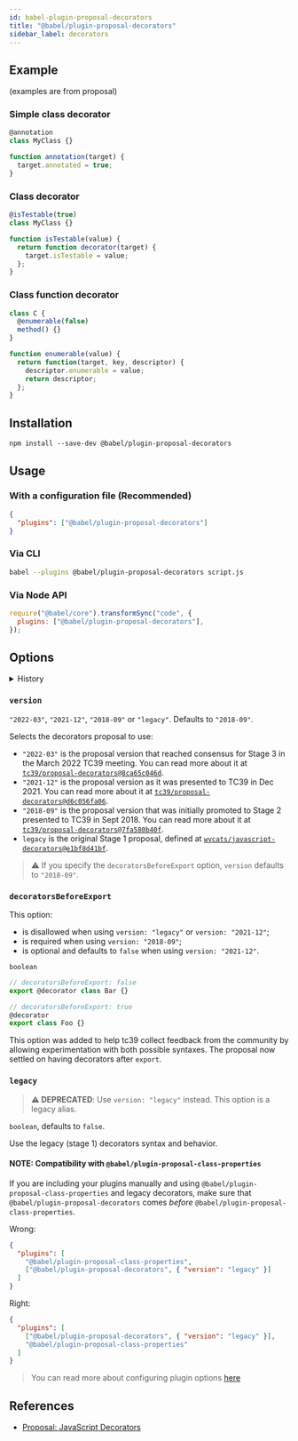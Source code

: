 ```yaml
---
id: babel-plugin-proposal-decorators
title: "@babel/plugin-proposal-decorators"
sidebar_label: decorators
---
```


## Example

(examples are from proposal)

### Simple class decorator

```js title="JavaScript"
@annotation
class MyClass {}

function annotation(target) {
  target.annotated = true;
}
```

### Class decorator

```js title="JavaScript"
@isTestable(true)
class MyClass {}

function isTestable(value) {
  return function decorator(target) {
    target.isTestable = value;
  };
}
```

### Class function decorator

```js title="JavaScript"
class C {
  @enumerable(false)
  method() {}
}

function enumerable(value) {
  return function(target, key, descriptor) {
    descriptor.enumerable = value;
    return descriptor;
  };
}
```

## Installation

```shell npm2yarn
npm install --save-dev @babel/plugin-proposal-decorators
```

## Usage

### With a configuration file (Recommended)

```json title="babel.config.json"
{
  "plugins": ["@babel/plugin-proposal-decorators"]
}
```

### Via CLI

```sh title="Shell"
babel --plugins @babel/plugin-proposal-decorators script.js
```

### Via Node API

```js title="JavaScript"
require("@babel/core").transformSync("code", {
  plugins: ["@babel/plugin-proposal-decorators"],
});
```

## Options

<details>
  <summary>History</summary>

| Version | Changes |
| --- | --- |
| `v7.19.0` | Added support for `version: "2022-03"` |
| `v7.17.0` | Added the `version` option with support for `"2021-12"`, `"2018-09"` and `"legacy"` |
</details>

### `version`

`"2022-03"`, `"2021-12"`, `"2018-09"` or `"legacy"`. Defaults to `"2018-09"`.

Selects the decorators proposal to use:
- `"2022-03"` is the proposal version that reached consensus for Stage 3 in the March 2022 TC39 meeting. You can read more about it at [`tc39/proposal-decorators@8ca65c046d`](https://github.com/tc39/proposal-decorators/tree/8ca65c046dd5e9aa3846a1fe5df343a6f7efd9f8).
- `"2021-12"` is the proposal version as it was presented to TC39 in Dec 2021. You can read more about it at [`tc39/proposal-decorators@d6c056fa06`](https://github.com/tc39/proposal-decorators/tree/d6c056fa061646178c34f361bad33d583316dc85).
- `"2018-09"` is the proposal version that was initially promoted to Stage 2 presented to TC39 in Sept 2018.  You can read more about it at [`tc39/proposal-decorators@7fa580b40f`](https://github.com/tc39/proposal-decorators/tree/7fa580b40f2c19c561511ea2c978e307ae689a1b).
- `legacy` is the original Stage 1 proposal, defined at [`wycats/javascript-decorators@e1bf8d41bf`](https://github.com/wycats/javascript-decorators/blob/e1bf8d41bfa2591d949dd3bbf013514c8904b913/README.md).

> ⚠️ If you specify the `decoratorsBeforeExport` option, `version` defaults to `"2018-09"`.

### `decoratorsBeforeExport`

This option:
- is disallowed when using `version: "legacy"` or `version: "2021-12"`;
- is required when using `version: "2018-09"`;
- is optional and defaults to `false` when using `version: "2021-12"`.

`boolean`

```js title="JavaScript"
// decoratorsBeforeExport: false
export @decorator class Bar {}

// decoratorsBeforeExport: true
@decorator
export class Foo {}
```

This option was added to help tc39 collect feedback from the community by allowing experimentation with both possible syntaxes. The proposal now settled on having decorators after `export`.

### `legacy`

> **⚠️ DEPRECATED**: Use `version: "legacy"` instead. This option is a legacy alias.

`boolean`, defaults to `false`.

Use the legacy (stage 1) decorators syntax and behavior.

#### NOTE: Compatibility with `@babel/plugin-proposal-class-properties`

If you are including your plugins manually and using `@babel/plugin-proposal-class-properties` and legacy decorators, make sure that `@babel/plugin-proposal-decorators` comes _before_ `@babel/plugin-proposal-class-properties`.

Wrong:

```json title="babel.config.json"
{
  "plugins": [
    "@babel/plugin-proposal-class-properties",
    ["@babel/plugin-proposal-decorators", { "version": "legacy" }]
  ]
}
```

Right:

```json title="babel.config.json"
{
  "plugins": [
    ["@babel/plugin-proposal-decorators", { "version": "legacy" }],
    "@babel/plugin-proposal-class-properties"
  ]
}
```

> You can read more about configuring plugin options [here](https://babeljs.io/docs/en/plugins#plugin-options)

## References

- [Proposal: JavaScript Decorators](https://github.com/wycats/javascript-decorators/blob/master/README.md)
